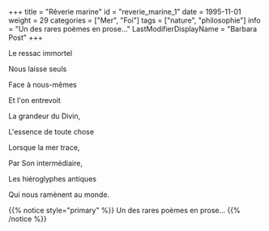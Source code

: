 +++
title = "Rêverie marine"
id = "reverie_marine_1"
date = 1995-11-01
weight = 29
categories = ["Mer", "Foi"]
tags = ["nature", "philosophie"]
info = "Un des rares poèmes en prose..."
LastModifierDisplayName = "Barbara Post"
+++

Le ressac immortel

Nous laisse seuls

Face à nous-mêmes

Et l'on entrevoit

La grandeur du Divin,

L'essence de toute chose

Lorsque la mer trace,

Par Son intermédiaire,

Les hiéroglyphes antiques

Qui nous ramènent au monde.

{{% notice style="primary" %}}
Un des rares poèmes en prose...
{{% /notice %}}
